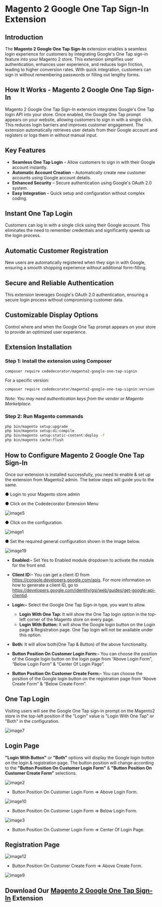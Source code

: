 # Magento 2 Google One Tap Sign-In Extension

## Introduction
The **Magento 2 Google One Tap Sign-In** extension enables a seamless login experience for customers by integrating Google's One Tap sign-in feature into your Magento 2 store. This extension simplifies user authentication, enhances user experience, and reduces login friction, leading to higher conversion rates. With quick integration, customers can sign in without remembering passwords or filling out lengthy forms.

## How It Works - Magento 2 Google One Tap Sign-In
Magento 2 Google One Tap Sign-In extension integrates Google's One Tap login API into your store. Once enabled, the Google One Tap prompt appears on your website, allowing customers to sign in with a single click. This reduces login barriers and improves customer engagement. The extension automatically retrieves user details from their Google account and registers or logs them in without manual input.

## Key Features
- **Seamless One Tap Login** – Allow customers to sign in with their Google account instantly.
- **Automatic Account Creation** – Automatically create new customer accounts using Google account details.
- **Enhanced Security** – Secure authentication using Google's OAuth 2.0 system.
- **Easy Integration** – Quick setup and configuration without complex coding.

## Instant One Tap Login
Customers can log in with a single click using their Google account. This eliminates the need to remember credentials and significantly speeds up the login process.

## Automatic Customer Registration
New users are automatically registered when they sign in with Google, ensuring a smooth shopping experience without additional form-filling.

## Secure and Reliable Authentication
This extension leverages Google's OAuth 2.0 authentication, ensuring a secure login process without compromising customer data.

## Customizable Display Options
Control where and when the Google One Tap prompt appears on your store to provide an optimized user experience.

## Extension Installation

### Step 1: Install the extension using Composer
```sh
composer require codedecorator/magento2-google-one-tap-signin
```
For a specific version:
```sh
composer require codedecorator/magento2-google-one-tap-signin:version
```
*Note: You may need authentication keys from the vendor or Magento Marketplace.*

### Step 2: Run Magento commands
```sh
php bin/magento setup:upgrade
php bin/magento setup:di:compile
php bin/magento setup:static-content:deploy -f
php bin/magento cache:flush
```

## How to Configure Magento 2 Google One Tap Sign-In

Once our extension is installed successfully, you need to enable & set up the
extension from Magento2 admin. The below steps will guide you to the same.​

●​ Login to your Magento store admin

●​ Click on the Codedecorator Extension Menu

![image5](https://github.com/user-attachments/assets/0d6e4688-e9bb-41d6-9a52-b809b8000256)

●​ Click on the configuration.

![image1](https://github.com/user-attachments/assets/9e569518-014a-41ed-83ad-6b9fa48c578c)

●​ Set the required general configuration shown in the image below.

![image19](https://github.com/user-attachments/assets/8bd805ea-dd86-42aa-887b-0f1f9b1c7a90)

- **Enabled:-** Set Yes to Enabled module dropdown to activate the module for the front end.

- **Client ID:-** You can get a client ID from https://console.developers.google.com/apis. For more information on how to
generate a client ID, go to https://developers.google.com/identity/gsi/web/guides/get-google-api-clientid.

- **Login:-** Select the Google One Tap Sign-in type, you want to allow.​
​
  - **Login With One Tap:** It will show the One Tap login option in the top-left corner of the Magento
store on every page.​
​
  - **Login With Button:** It will show the Google login button on the Login page & Registration page.
One Tap login will not be available under this option.​
​
- **Both:** It will allow both(One Tap & Button) of the above functionality.

- **Button Position On Customer Login Form:-** You can choose the position of the Google login button on the login
page from “Above Login Form”, “Below Login Form” & “Center Of Login Page”.

- **Button Position On Customer Create Form:-** You can choose the position of the Google login button on
the registration page from “Above Create Form” & “Below Create Form”.

## One Tap Login


Visiting users will see the Google One Tap sign-in prompt on the Magento2 store in the
top-left position if the "Login" value is "Login With One Tap" or "Both" in the configuration.

![image7](https://github.com/user-attachments/assets/95fde747-55d3-4114-bf4e-8093368b8777)

## Login Page

**"Login With Button"** or **"Both"** options will display the Google login button on the login & registration page. The button position will change according to the **"Button Position On
Customer Login Form"** & **"Button Position On Customer Create Form"** selections.

![image2](https://github.com/user-attachments/assets/1d4b083d-709e-404b-9f5d-fd5c2b397579)

- Button Position On Customer Login Form => Above Login Form.
 
![image10](https://github.com/user-attachments/assets/94e61ca0-4f8e-467d-befd-7098b90c8136)
  
- Button Position On Customer Login Form => Below Login Form.

![image3](https://github.com/user-attachments/assets/986bb878-53e6-4248-aa49-6947d3702a97)

- Button Position On Customer Login Form => Center Of Login Page.

## Registration Page

![image12](https://github.com/user-attachments/assets/c092517c-7dbf-466e-9e53-45e59dfd761c)

- Button Position On Customer Create Form => Above Create Form.

![image9](https://github.com/user-attachments/assets/0fcd855d-5fb4-4ee2-bd78-7680d985bce6)

## Download Our [Magento 2 Google One Tap Sign-In](https://codedecorator.com/magento-2-google-one-tap-sign-in.html) Extension

